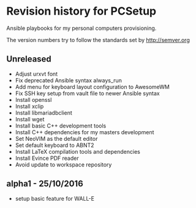# Revision history for PCSetup

Ansible playbooks for my personal computers provisioning.

The version numbers try to follow the standards set by http://semver.org

## Unreleased

* Adjust urxvt font
* Fix deprecated Ansible syntax always_run
* Add menu for keyboard layout configuration to AwesomeWM
* Fix SSH key setup from vault file to newer Ansible syntax
* Install openssl
* Install xclip
* Install libmariadbclient
* Install wget
* Install basic C++ development tools
* Install C++ dependencies for my masters development
* Set NeoVIM as the default editor
* Set default keyboard to ABNT2
* Install LaTeX compilation tools and dependencies
* Install Evince PDF reader 
* Avoid update to workspace repository

## alpha1 - 25/10/2016

* setup basic feature for WALL-E
